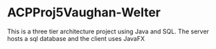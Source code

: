 # ACPProj5Vaughan-Welter
This is a three tier architecture project using Java and SQL. The server hosts a sql database and the client uses JavaFX
